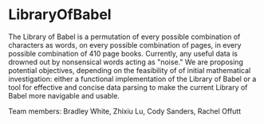 # LibraryOfBabel

The Library of Babel is a permutation of every possible combination of characters as words, on every possible combination of pages, in every possible combination of 410 page books. Currently, any useful data is drowned out by nonsensical words acting as "noise." We are proposing potential objectives, depending on the feasibility of of initial mathematical investigation: either a functional implementation of the Library of Babel or a tool for effective and concise data parsing to make the current Library of Babel more navigable and usable.



Team members: Bradley White, Zhixiu Lu, Cody Sanders, Rachel Offutt

